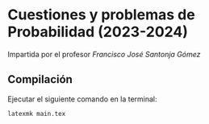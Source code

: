 # Cuestiones y problemas de Probabilidad (2023-2024)

Impartida por el profesor _Francisco José Santonja Gómez_

## Compilación

Ejecutar el siguiente comando en la terminal:
    
```bash
latexmk main.tex
```
